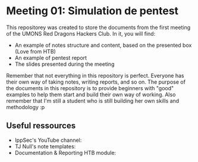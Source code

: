 # Meeting 01: Simulation de pentest

This repositorey was created to store the documents from the first meeting of the UMONS Red Dragons Hackers Club.
In it, you will find:
- An example of notes structure and content, based on the presented box (Love from HTB)
- An example of pentest report
- The slides presented during the meeting

Remember that not everything in this repository is perfect. Everyone has their own way of taking notes, writing reports, and so on. The purpose of the documents in this repository is to provide beginners with "good" examples to help them start and build their own way of working. Also remember that I'm still a student who is still building her own skills and methodology :p

## Useful ressources

- IppSec's YouTube channel:
- TJ Null's note templates:
- Documentation & Reporting HTB module:
